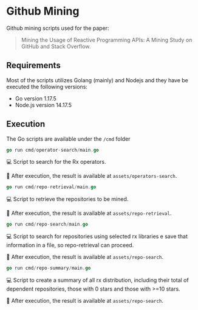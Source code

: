 # Github Mining
Github mining scripts used for the paper:
> Mining the Usage of Reactive Programming APIs: A Mining Study on GitHub and Stack Overflow.

## Requirements
Most of the scripts utilizes Golang (mainly) and Nodejs and they have be executed the following versions:
* Go version 1.17.5
* Node.js version 14.17.5

## Execution
The Go scripts are available under the `/cmd` folder

```go
go run cmd/operator-search/main.go
```
:computer: Script to search for the Rx operators.

:floppy_disk: After execution, the result is available at `assets/operators-search`.
```go
go run cmd/repo-retrieval/main.go
```
:computer: Script to retrieve the repositories to be mined.

:floppy_disk: After execution, the result is available at `assets/repo-retrieval`.
```go
go run cmd/repo-search/main.go
```
:computer: Script to search for repositories using selected rx libraries e save that information in a file, so repo-retrieval can proceed.

:floppy_disk: After execution, the result is available at `assets/repo-search`.
```go
go run cmd/repo-summary/main.go
```
:computer: Script to create a summary of all rx distribution, including their total of dependent repositories, those with 0 stars and those with >=10 stars.

:floppy_disk: After execution, the result is available at `assets/repo-search`.
